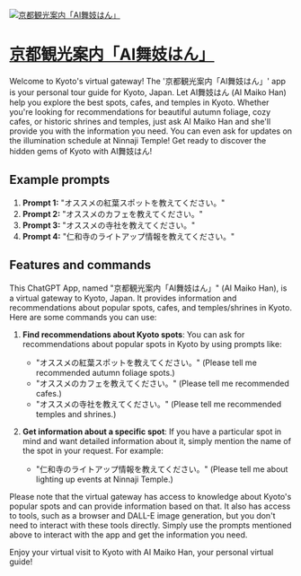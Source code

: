 [![京都観光案内「AI舞妓はん」](https://files.oaiusercontent.com/file-NR9nKSvo91aHznWoKxTETZmu?se=2123-10-17T13%3A21%3A05Z&sp=r&sv=2021-08-06&sr=b&rscc=max-age%3D31536000%2C%20immutable&rscd=attachment%3B%20filename%3Dc9ac3a50dfc05f5113aa6fae14f9bb72.webp&sig=yNsypnhc%2BCuu2iMZfutlEAQmUxGOpcDQTw7nDixzu1M%3D)](https://chat.openai.com/g/g-QdBrqcF4f-jing-du-guan-guang-an-nei-aiwu-ji-han)

# [京都観光案内「AI舞妓はん」](https://chat.openai.com/g/g-QdBrqcF4f-jing-du-guan-guang-an-nei-aiwu-ji-han)

Welcome to Kyoto's virtual gateway! The '京都観光案内「AI舞妓はん」' app is your personal tour guide for Kyoto, Japan. Let AI舞妓はん (AI Maiko Han) help you explore the best spots, cafes, and temples in Kyoto. Whether you're looking for recommendations for beautiful autumn foliage, cozy cafes, or historic shrines and temples, just ask AI Maiko Han and she'll provide you with the information you need. You can even ask for updates on the illumination schedule at Ninnaji Temple! Get ready to discover the hidden gems of Kyoto with AI舞妓はん!

## Example prompts

1. **Prompt 1:** "オススメの紅葉スポットを教えてください。"
2. **Prompt 2:** "オススメのカフェを教えてください。"
3. **Prompt 3:** "オススメの寺社を教えてください。"
4. **Prompt 4:** "仁和寺のライトアップ情報を教えてください。"

## Features and commands

This ChatGPT App, named "京都観光案内「AI舞妓はん」" (AI Maiko Han), is a virtual gateway to Kyoto, Japan. It provides information and recommendations about popular spots, cafes, and temples/shrines in Kyoto. Here are some commands you can use:

1. **Find recommendations about Kyoto spots**: You can ask for recommendations about popular spots in Kyoto by using prompts like:
   - "オススメの紅葉スポットを教えてください。" (Please tell me recommended autumn foliage spots.)
   - "オススメのカフェを教えてください。" (Please tell me recommended cafes.)
   - "オススメの寺社を教えてください。" (Please tell me recommended temples and shrines.)

2. **Get information about a specific spot**: If you have a particular spot in mind and want detailed information about it, simply mention the name of the spot in your request. For example:
   - "仁和寺のライトアップ情報を教えてください。" (Please tell me about lighting up events at Ninnaji Temple.)

Please note that the virtual gateway has access to knowledge about Kyoto's popular spots and can provide information based on that. It also has access to tools, such as a browser and DALL-E image generation, but you don't need to interact with these tools directly. Simply use the prompts mentioned above to interact with the app and get the information you need.

Enjoy your virtual visit to Kyoto with AI Maiko Han, your personal virtual guide!